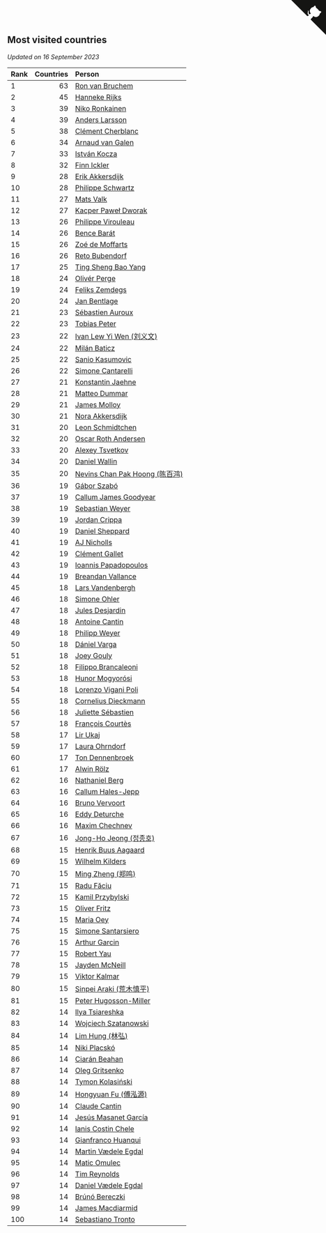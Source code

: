 ## Most visited countries

*Updated on 16 September 2023*

| Rank | Countries | Person |
| :--- | ---: | :--- |
| 1 | 63 | [Ron van Bruchem](https://www.worldcubeassociation.org/persons/2003BRUC01) |
| 2 | 45 | [Hanneke Rijks](https://www.worldcubeassociation.org/persons/2008RIJK01) |
| 3 | 39 | [Niko Ronkainen](https://www.worldcubeassociation.org/persons/2010RONK01) |
| 4 | 39 | [Anders Larsson](https://www.worldcubeassociation.org/persons/2003LARS01) |
| 5 | 38 | [Clément Cherblanc](https://www.worldcubeassociation.org/persons/2014CHER05) |
| 6 | 34 | [Arnaud van Galen](https://www.worldcubeassociation.org/persons/2006GALE01) |
| 7 | 33 | [István Kocza](https://www.worldcubeassociation.org/persons/2005KOCZ01) |
| 8 | 32 | [Finn Ickler](https://www.worldcubeassociation.org/persons/2012ICKL01) |
| 9 | 28 | [Erik Akkersdijk](https://www.worldcubeassociation.org/persons/2005AKKE01) |
| 10 | 28 | [Philippe Schwartz](https://www.worldcubeassociation.org/persons/2018SCHW02) |
| 11 | 27 | [Mats Valk](https://www.worldcubeassociation.org/persons/2007VALK01) |
| 12 | 27 | [Kacper Paweł Dworak](https://www.worldcubeassociation.org/persons/2020DWOR01) |
| 13 | 26 | [Philippe Virouleau](https://www.worldcubeassociation.org/persons/2008VIRO01) |
| 14 | 26 | [Bence Barát](https://www.worldcubeassociation.org/persons/2008BARA01) |
| 15 | 26 | [Zoé de Moffarts](https://www.worldcubeassociation.org/persons/2010MOFF02) |
| 16 | 26 | [Reto Bubendorf](https://www.worldcubeassociation.org/persons/2012BUBE01) |
| 17 | 25 | [Ting Sheng Bao Yang](https://www.worldcubeassociation.org/persons/2008BAOY01) |
| 18 | 24 | [Olivér Perge](https://www.worldcubeassociation.org/persons/2007PERG01) |
| 19 | 24 | [Feliks Zemdegs](https://www.worldcubeassociation.org/persons/2009ZEMD01) |
| 20 | 24 | [Jan Bentlage](https://www.worldcubeassociation.org/persons/2010BENT01) |
| 21 | 23 | [Sébastien Auroux](https://www.worldcubeassociation.org/persons/2008AURO01) |
| 22 | 23 | [Tobias Peter](https://www.worldcubeassociation.org/persons/2014PETE03) |
| 23 | 22 | [Ivan Lew Yi Wen (刘义文)](https://www.worldcubeassociation.org/persons/2012WENI01) |
| 24 | 22 | [Milán Baticz](https://www.worldcubeassociation.org/persons/2005BATI01) |
| 25 | 22 | [Sanio Kasumovic](https://www.worldcubeassociation.org/persons/2009KASU01) |
| 26 | 22 | [Simone Cantarelli](https://www.worldcubeassociation.org/persons/2012CANT02) |
| 27 | 21 | [Konstantin Jaehne](https://www.worldcubeassociation.org/persons/2015JAEH01) |
| 28 | 21 | [Matteo Dummar](https://www.worldcubeassociation.org/persons/2017DUMM01) |
| 29 | 21 | [James Molloy](https://www.worldcubeassociation.org/persons/2011MOLL01) |
| 30 | 21 | [Nora Akkersdijk](https://www.worldcubeassociation.org/persons/2009CHRI03) |
| 31 | 20 | [Leon Schmidtchen](https://www.worldcubeassociation.org/persons/2010SCHM01) |
| 32 | 20 | [Oscar Roth Andersen](https://www.worldcubeassociation.org/persons/2008ANDE02) |
| 33 | 20 | [Alexey Tsvetkov](https://www.worldcubeassociation.org/persons/2017TSVE02) |
| 34 | 20 | [Daniel Wallin](https://www.worldcubeassociation.org/persons/2013WALL03) |
| 35 | 20 | [Nevins Chan Pak Hoong (陈百鸿)](https://www.worldcubeassociation.org/persons/2010CHAN20) |
| 36 | 19 | [Gábor Szabó](https://www.worldcubeassociation.org/persons/2005SZAB02) |
| 37 | 19 | [Callum James Goodyear](https://www.worldcubeassociation.org/persons/2012GOOD02) |
| 38 | 19 | [Sebastian Weyer](https://www.worldcubeassociation.org/persons/2010WEYE02) |
| 39 | 19 | [Jordan Crippa](https://www.worldcubeassociation.org/persons/2019CRIP01) |
| 40 | 19 | [Daniel Sheppard](https://www.worldcubeassociation.org/persons/2009SHEP01) |
| 41 | 19 | [AJ Nicholls](https://www.worldcubeassociation.org/persons/2015NICH04) |
| 42 | 19 | [Clément Gallet](https://www.worldcubeassociation.org/persons/2004GALL02) |
| 43 | 19 | [Ioannis Papadopoulos](https://www.worldcubeassociation.org/persons/2013PAPA01) |
| 44 | 19 | [Breandan Vallance](https://www.worldcubeassociation.org/persons/2007VALL01) |
| 45 | 18 | [Lars Vandenbergh](https://www.worldcubeassociation.org/persons/2003VAND01) |
| 46 | 18 | [Simone Ohler](https://www.worldcubeassociation.org/persons/2014OHLE01) |
| 47 | 18 | [Jules Desjardin](https://www.worldcubeassociation.org/persons/2010DESJ01) |
| 48 | 18 | [Antoine Cantin](https://www.worldcubeassociation.org/persons/2010CANT02) |
| 49 | 18 | [Philipp Weyer](https://www.worldcubeassociation.org/persons/2010WEYE01) |
| 50 | 18 | [Dániel Varga](https://www.worldcubeassociation.org/persons/2008VARG01) |
| 51 | 18 | [Joey Gouly](https://www.worldcubeassociation.org/persons/2007GOUL01) |
| 52 | 18 | [Filippo Brancaleoni](https://www.worldcubeassociation.org/persons/2008BRAN01) |
| 53 | 18 | [Hunor Mogyorósi](https://www.worldcubeassociation.org/persons/2015MOGY01) |
| 54 | 18 | [Lorenzo Vigani Poli](https://www.worldcubeassociation.org/persons/2007POLI01) |
| 55 | 18 | [Cornelius Dieckmann](https://www.worldcubeassociation.org/persons/2009DIEC01) |
| 56 | 18 | [Juliette Sébastien](https://www.worldcubeassociation.org/persons/2014SEBA01) |
| 57 | 18 | [François Courtès](https://www.worldcubeassociation.org/persons/2008COUR01) |
| 58 | 17 | [Lir Ukaj](https://www.worldcubeassociation.org/persons/2016UKAJ01) |
| 59 | 17 | [Laura Ohrndorf](https://www.worldcubeassociation.org/persons/2009OHRN01) |
| 60 | 17 | [Ton Dennenbroek](https://www.worldcubeassociation.org/persons/2003DENN01) |
| 61 | 17 | [Alwin Rölz](https://www.worldcubeassociation.org/persons/2016ROLZ01) |
| 62 | 16 | [Nathaniel Berg](https://www.worldcubeassociation.org/persons/2012BERG04) |
| 63 | 16 | [Callum Hales-Jepp](https://www.worldcubeassociation.org/persons/2012HALE01) |
| 64 | 16 | [Bruno Vervoort](https://www.worldcubeassociation.org/persons/2011VERV01) |
| 65 | 16 | [Eddy Deturche](https://www.worldcubeassociation.org/persons/2014DETU01) |
| 66 | 16 | [Maxim Chechnev](https://www.worldcubeassociation.org/persons/2011CHEC01) |
| 67 | 16 | [Jong-Ho Jeong (정종호)](https://www.worldcubeassociation.org/persons/2008JONG03) |
| 68 | 15 | [Henrik Buus Aagaard](https://www.worldcubeassociation.org/persons/2006BUUS01) |
| 69 | 15 | [Wilhelm Kilders](https://www.worldcubeassociation.org/persons/2010KILD02) |
| 70 | 15 | [Ming Zheng (郑鸣)](https://www.worldcubeassociation.org/persons/2009ZHEN11) |
| 71 | 15 | [Radu Făciu](https://www.worldcubeassociation.org/persons/2009FACI01) |
| 72 | 15 | [Kamil Przybylski](https://www.worldcubeassociation.org/persons/2016PRZY01) |
| 73 | 15 | [Oliver Fritz](https://www.worldcubeassociation.org/persons/2014FRIT02) |
| 74 | 15 | [Maria Oey](https://www.worldcubeassociation.org/persons/2007OEYM01) |
| 75 | 15 | [Simone Santarsiero](https://www.worldcubeassociation.org/persons/2009SANT01) |
| 76 | 15 | [Arthur Garcin](https://www.worldcubeassociation.org/persons/2014GARC27) |
| 77 | 15 | [Robert Yau](https://www.worldcubeassociation.org/persons/2009YAUR01) |
| 78 | 15 | [Jayden McNeill](https://www.worldcubeassociation.org/persons/2012MCNE01) |
| 79 | 15 | [Viktor Kalmar](https://www.worldcubeassociation.org/persons/2011KALM01) |
| 80 | 15 | [Sinpei Araki (荒木慎平)](https://www.worldcubeassociation.org/persons/2006ARAK01) |
| 81 | 15 | [Peter Hugosson-Miller](https://www.worldcubeassociation.org/persons/2021HUGO01) |
| 82 | 14 | [Ilya Tsiareshka](https://www.worldcubeassociation.org/persons/2012TERE01) |
| 83 | 14 | [Wojciech Szatanowski](https://www.worldcubeassociation.org/persons/2011SZAT01) |
| 84 | 14 | [Lim Hung (林弘)](https://www.worldcubeassociation.org/persons/2016HUNG08) |
| 85 | 14 | [Niki Placskó](https://www.worldcubeassociation.org/persons/2008PLAC01) |
| 86 | 14 | [Ciarán Beahan](https://www.worldcubeassociation.org/persons/2012BEAH01) |
| 87 | 14 | [Oleg Gritsenko](https://www.worldcubeassociation.org/persons/2011GRIT01) |
| 88 | 14 | [Tymon Kolasiński](https://www.worldcubeassociation.org/persons/2016KOLA02) |
| 89 | 14 | [Hongyuan Fu (傅泓源)](https://www.worldcubeassociation.org/persons/2017FUHO01) |
| 90 | 14 | [Claude Cantin](https://www.worldcubeassociation.org/persons/2012CANT01) |
| 91 | 14 | [Jesús Masanet García](https://www.worldcubeassociation.org/persons/2004MASA01) |
| 92 | 14 | [Ianis Costin Chele](https://www.worldcubeassociation.org/persons/2021CHEL01) |
| 93 | 14 | [Gianfranco Huanqui](https://www.worldcubeassociation.org/persons/2013HUAN29) |
| 94 | 14 | [Martin Vædele Egdal](https://www.worldcubeassociation.org/persons/2013EGDA02) |
| 95 | 14 | [Matic Omulec](https://www.worldcubeassociation.org/persons/2010OMUL02) |
| 96 | 14 | [Tim Reynolds](https://www.worldcubeassociation.org/persons/2005REYN01) |
| 97 | 14 | [Daniel Vædele Egdal](https://www.worldcubeassociation.org/persons/2013EGDA01) |
| 98 | 14 | [Brúnó Bereczki](https://www.worldcubeassociation.org/persons/2008BERE01) |
| 99 | 14 | [James Macdiarmid](https://www.worldcubeassociation.org/persons/2015MACD03) |
| 100 | 14 | [Sebastiano Tronto](https://www.worldcubeassociation.org/persons/2011TRON02) |


<a href="https://github.com/JustinTimeCuber/wca_statistics" class="github-corner" aria-label="View source on Github"><svg width="80" height="80" viewBox="0 0 250 250" style="fill:#151513; color:#fff; position: absolute; top: 0; border: 0; right: 0;" aria-hidden="true"><path d="M0,0 L115,115 L130,115 L142,142 L250,250 L250,0 Z"></path><path d="M128.3,109.0 C113.8,99.7 119.0,89.6 119.0,89.6 C122.0,82.7 120.5,78.6 120.5,78.6 C119.2,72.0 123.4,76.3 123.4,76.3 C127.3,80.9 125.5,87.3 125.5,87.3 C122.9,97.6 130.6,101.9 134.4,103.2" fill="currentColor" style="transform-origin: 130px 106px;" class="octo-arm"></path><path d="M115.0,115.0 C114.9,115.1 118.7,116.5 119.8,115.4 L133.7,101.6 C136.9,99.2 139.9,98.4 142.2,98.6 C133.8,88.0 127.5,74.4 143.8,58.0 C148.5,53.4 154.0,51.2 159.7,51.0 C160.3,49.4 163.2,43.6 171.4,40.1 C171.4,40.1 176.1,42.5 178.8,56.2 C183.1,58.6 187.2,61.8 190.9,65.4 C194.5,69.0 197.7,73.2 200.1,77.6 C213.8,80.2 216.3,84.9 216.3,84.9 C212.7,93.1 206.9,96.0 205.4,96.6 C205.1,102.4 203.0,107.8 198.3,112.5 C181.9,128.9 168.3,122.5 157.7,114.1 C157.9,116.9 156.7,120.9 152.7,124.9 L141.0,136.5 C139.8,137.7 141.6,141.9 141.8,141.8 Z" fill="currentColor" class="octo-body"></path></svg></a><style>.github-corner:hover .octo-arm{animation:octocat-wave 560ms ease-in-out}@keyframes octocat-wave{0%,100%{transform:rotate(0)}20%,60%{transform:rotate(-25deg)}40%,80%{transform:rotate(10deg)}}@media (max-width:500px){.github-corner:hover .octo-arm{animation:none}.github-corner .octo-arm{animation:octocat-wave 560ms ease-in-out}}</style>
